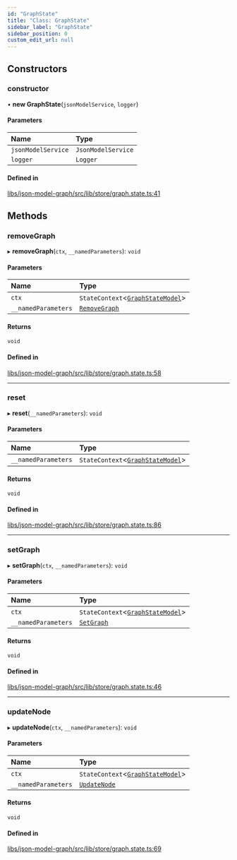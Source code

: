 ```yaml
---
id: "GraphState"
title: "Class: GraphState"
sidebar_label: "GraphState"
sidebar_position: 0
custom_edit_url: null
---
```


## Constructors

### constructor

• **new GraphState**(`jsonModelService`, `logger`)

#### Parameters

| Name | Type |
| :------ | :------ |
| `jsonModelService` | `JsonModelService` |
| `logger` | `Logger` |

#### Defined in

[libs/json-model-graph/src/lib/store/graph.state.ts:41](https://github.com/cognizone/ng-cognizone/blob/0401c67/libs/json-model-graph/src/lib/store/graph.state.ts#L41)

## Methods

### removeGraph

▸ **removeGraph**(`ctx`, `__namedParameters`): `void`

#### Parameters

| Name | Type |
| :------ | :------ |
| `ctx` | `StateContext`<[`GraphStateModel`](../interfaces/GraphStateModel)\> |
| `__namedParameters` | [`RemoveGraph`](RemoveGraph) |

#### Returns

`void`

#### Defined in

[libs/json-model-graph/src/lib/store/graph.state.ts:58](https://github.com/cognizone/ng-cognizone/blob/0401c67/libs/json-model-graph/src/lib/store/graph.state.ts#L58)

___

### reset

▸ **reset**(`__namedParameters`): `void`

#### Parameters

| Name | Type |
| :------ | :------ |
| `__namedParameters` | `StateContext`<[`GraphStateModel`](../interfaces/GraphStateModel)\> |

#### Returns

`void`

#### Defined in

[libs/json-model-graph/src/lib/store/graph.state.ts:86](https://github.com/cognizone/ng-cognizone/blob/0401c67/libs/json-model-graph/src/lib/store/graph.state.ts#L86)

___

### setGraph

▸ **setGraph**(`ctx`, `__namedParameters`): `void`

#### Parameters

| Name | Type |
| :------ | :------ |
| `ctx` | `StateContext`<[`GraphStateModel`](../interfaces/GraphStateModel)\> |
| `__namedParameters` | [`SetGraph`](SetGraph) |

#### Returns

`void`

#### Defined in

[libs/json-model-graph/src/lib/store/graph.state.ts:46](https://github.com/cognizone/ng-cognizone/blob/0401c67/libs/json-model-graph/src/lib/store/graph.state.ts#L46)

___

### updateNode

▸ **updateNode**(`ctx`, `__namedParameters`): `void`

#### Parameters

| Name | Type |
| :------ | :------ |
| `ctx` | `StateContext`<[`GraphStateModel`](../interfaces/GraphStateModel)\> |
| `__namedParameters` | [`UpdateNode`](UpdateNode) |

#### Returns

`void`

#### Defined in

[libs/json-model-graph/src/lib/store/graph.state.ts:69](https://github.com/cognizone/ng-cognizone/blob/0401c67/libs/json-model-graph/src/lib/store/graph.state.ts#L69)
